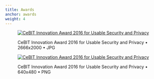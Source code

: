 ```yaml
---
title: Awards
anchor: awards
weight: 4
---
```

<div class="flex flex-wrap -mx-3">
  <div class="w-full px-3 md:w-1/2 lg:w-1/3">
    <figure class="rounded shadow bg-white text-center p-2 mb-8">
      <a href="/presskit/cebit-award-2016.jpg"><img class="inline-block mb-2" src="/presskit/cebit-award-2016.jpg" alt="CeBIT Innovation Award 2016 for Usable Security and Privacy"/></a>
      <figcaption>
        <p class="text-sm text-gray-500">CeBIT Innovation Award 2016 for Usable Security and Privacy • 2666x2000 • JPG</p>
      </figcaption>
    </figure>
  </div>
  <div class="w-full px-3 md:w-1/2 lg:w-1/3">
    <figure class="rounded shadow bg-white text-center p-2 mb-8">
      <a href="/presskit/cebit-award-2016.png"><img class="inline-block mb-2" src="/presskit/cebit-award-2016.png" alt="CeBIT Innovation Award 2016 for Usable Security and Privacy"/></a>
      <figcaption>
        <p class="text-sm text-gray-500">CeBIT Innovation Award 2016 for Usable Security and Privacy • 640x480 • PNG</p>
      </figcaption>
    </figure>
  </div>
</div>
